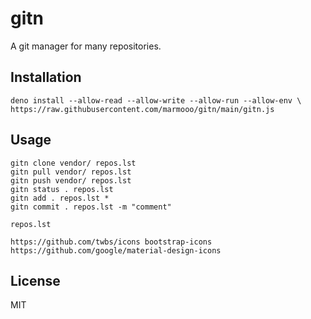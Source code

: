 # gitn

A git manager for many repositories.

## Installation

```
deno install --allow-read --allow-write --allow-run --allow-env \
https://raw.githubusercontent.com/marmooo/gitn/main/gitn.js
```

## Usage

```
gitn clone vendor/ repos.lst
gitn pull vendor/ repos.lst
gitn push vendor/ repos.lst
gitn status . repos.lst
gitn add . repos.lst *
gitn commit . repos.lst -m "comment"
```

`repos.lst`

```
https://github.com/twbs/icons bootstrap-icons
https://github.com/google/material-design-icons
```

## License

MIT
